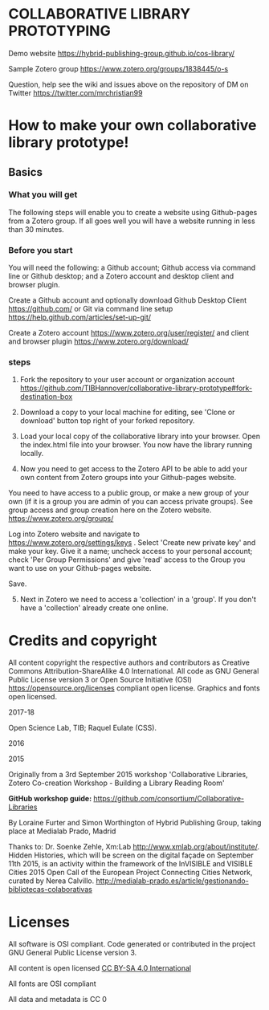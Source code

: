 # COLLABORATIVE LIBRARY PROTOTYPING

Demo website https://hybrid-publishing-group.github.io/cos-library/

Sample Zotero group https://www.zotero.org/groups/1838445/o-s

Question, help see the wiki and issues above on the repository of DM on Twitter https://twitter.com/mrchristian99

# How to make your own collaborative library prototype!

## Basics

### What you will get

The following steps will enable you to create a website using Github-pages from a Zotero group. If all goes well you will have a website running in less than 30 minutes.

### Before you start

You will need the following: a Github account; Github access via command line or Github desktop; and a Zotero account and desktop client and browser plugin.

Create a Github account and optionally download Github Desktop Client https://github.com/ or Git via command line setup https://help.github.com/articles/set-up-git/

Create a Zotero account https://www.zotero.org/user/register/ and client and browser plugin https://www.zotero.org/download/

### steps

1. Fork the repository to your user account or organization account https://github.com/TIBHannover/collaborative-library-prototype#fork-destination-box

2. Download a copy to your local machine for editing, see 'Clone or download' button top right of your forked repository.

3. Load your local copy of the collaborative library into your browser. Open the index.html file into your browser. You now have the library running locally.

4. Now you need to get access to the Zotero API to be able to add your own content from Zotero groups into your Github-pages website.

You need to have access to a public group, or make a new group of your own (if it is a group you are admin of you can access private groups). See group access and group creation here on the Zotero website. https://www.zotero.org/groups/

Log into Zotero website and navigate to https://www.zotero.org/settings/keys . Select 'Create new private key' and make your key. Give it a name; uncheck access to your personal account; check 'Per Group Permissions' and give 'read' access to the Group you want to use on your Github-pages website.

Save.

5. Next in Zotero we need to access a 'collection' in a 'group'. If you don't have a 'collection' already create one online.




# Credits and copyright

All content copyright the respective authors and contributors as Creative Commons Attribution-ShareAlike 4.0 International. All code as GNU General Public License version 3 or Open Source Initiative (OSI) https://opensource.org/licenses compliant open license. Graphics and fonts open licensed.

2017-18

Open Science Lab, TIB; Raquel Eulate (CSS).

2016

2015

Originally from a 3rd September 2015 workshop 'Collaborative Libraries, Zotero Co-creation Workshop - Building a Library Reading Room'

**GitHub workshop guide:** https://github.com/consortium/Collaborative-Libraries  

By Loraine Furter and Simon Worthington of Hybrid Publishing Group, taking place at Medialab Prado, Madrid

Thanks to: Dr. Soenke Zehle, Xm:Lab http://www.xmlab.org/about/institute/. Hidden Histories, which will be screen on the digital façade on September 11th 2015, is an activity within the framework of the InVISIBLE and VISIBLE Cities 2015 Open Call of the European Project Connecting Cities Network, curated by Nerea Calvillo. http://medialab-prado.es/article/gestionando-bibliotecas-colaborativas

# Licenses

All software is OSI compliant. Code generated or contributed in the project GNU General Public License version 3.

All content is open licensed [CC BY-SA 4.0 International](LICENSE.md)

All fonts are OSI compliant

All data and metadata is CC 0
